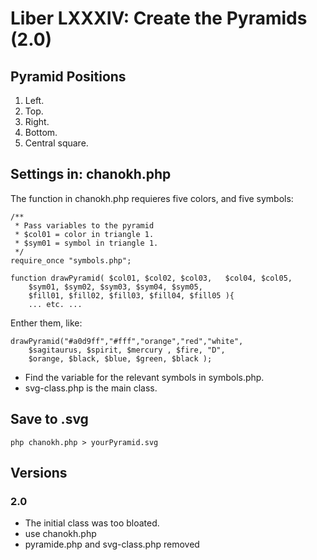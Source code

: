 Liber LXXXIV: Create the Pyramids (2.0)
=======================================

## Pyramid Positions

1. Left.
2. Top.
3. Right.
4. Bottom.
5. Central square.

## Settings in: chanokh.php

The function in chanokh.php requieres five colors, and five symbols:

~~~~
/**
 * Pass variables to the pyramid
 * $col01 = color in triangle 1.
 * $sym01 = symbol in triangle 1.
 */
require_once "symbols.php";

function drawPyramid( $col01, $col02, $col03,	$col04, $col05, 
	$sym01, $sym02, $sym03, $sym04, $sym05, 
	$fill01, $fill02, $fill03, $fill04, $fill05 ){
	... etc. ...
~~~~

Enther them, like:

~~~~
drawPyramid("#a0d9ff","#fff","orange","red","white", 
	$sagitaurus, $spirit, $mercury , $fire, "D",
	$orange, $black, $blue, $green, $black );
~~~~

* Find the variable for the relevant symbols in symbols.php.
* svg-class.php is the main class.

## Save to .svg

~~~~
php chanokh.php > yourPyramid.svg
~~~~

## Versions

### 2.0

* The initial class was too bloated.
* use chanokh.php 
* pyramide.php and svg-class.php removed
